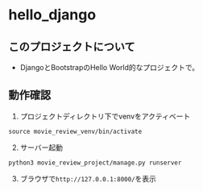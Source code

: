 # hello_django

## このプロジェクトについて

- DjangoとBootstrapのHello World的なプロジェクトで。

## 動作確認

1. プロジェクトディレクトリ下でvenvをアクティベート
```
source movie_review_venv/bin/activate
```

2. サーバー起動
```
python3 movie_review_project/manage.py runserver
```

3. ブラウザで`http://127.0.0.1:8000/`を表示
